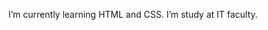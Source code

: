 I’m currently learning HTML and CSS.
 I’m study at IT faculty.

<!---
Lenochkaa/Lenochkaa is a ✨ special ✨ repository because its `README.md` (this file) appears on your GitHub profile.
You can click the Preview link to take a look at your changes.
--->
